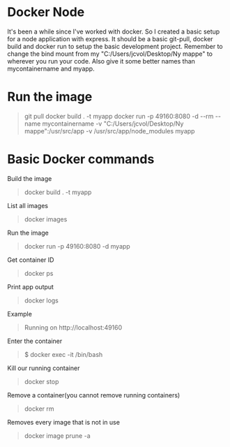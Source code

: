 # Docker Node

It's been a while since I've worked with docker. So I created a basic setup for a node application with express. 
It should be a basic git-pull, docker build and docker run to setup the basic development project. 
Remember to change the bind mount from my "C:/Users/jcvol/Desktop/Ny mappe" to wherever you run your code. Also give it some better names than mycontainername and myapp. 




# Run the image
> git pull
> docker build . -t myapp
> docker run -p 49160:8080 -d --rm --name mycontainername -v "C:/Users/jcvol/Desktop/Ny mappe":/usr/src/app -v /usr/src/app/node_modules  myapp 




# Basic Docker commands

Build the image
> docker build . -t myapp

List all images
> docker images

Run the image
> docker run -p 49160:8080 -d myapp

Get container ID
> docker ps

Print app output
> docker logs <container id>

Example
> Running on http://localhost:49160

Enter the container
> $ docker exec -it <container id> /bin/bash

Kill our running container
> docker stop <container id>

Remove a container(you cannot remove running containers)
> docker rm <container id>

Removes every image that is not in use
> docker image prune -a




